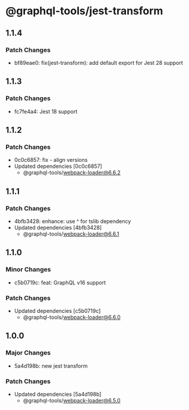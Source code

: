 # @graphql-tools/jest-transform

## 1.1.4

### Patch Changes

- bf89eae0: fix(jest-transform): add default export for Jest 28 support

## 1.1.3

### Patch Changes

- fc7fe4a4: Jest 18 support

## 1.1.2

### Patch Changes

- 0c0c6857: fix - align versions
- Updated dependencies [0c0c6857]
  - @graphql-tools/webpack-loader@6.6.2

## 1.1.1

### Patch Changes

- 4bfb3428: enhance: use ^ for tslib dependency
- Updated dependencies [4bfb3428]
  - @graphql-tools/webpack-loader@6.6.1

## 1.1.0

### Minor Changes

- c5b0719c: feat: GraphQL v16 support

### Patch Changes

- Updated dependencies [c5b0719c]
  - @graphql-tools/webpack-loader@6.6.0

## 1.0.0

### Major Changes

- 5a4d198b: new jest transform

### Patch Changes

- Updated dependencies [5a4d198b]
  - @graphql-tools/webpack-loader@6.5.0
